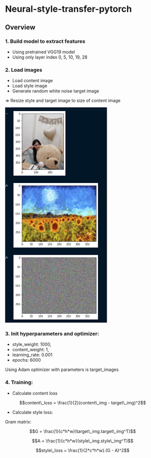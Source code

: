 # Neural-style-transfer-pytorch

## Overview

### 1. Build model to extract features

- Using pretrained VGG19 model
- Using only layer index 0, 5, 10, 19, 28

### 2. Load images

- Load content image
- Load style image
- Generate random white noise target image

=> Resize style and target image to size of content image

![](./src/assets/1.png)

### 3. Init hyperparameters and optimizer:

- style_weight: 1000,
- content_weight: 1,
- learning_rate: 0.001
- epochs: 6000

Using Adam optimizer with parameters is target_images

### 4. Training:

- Calculate content loss

$$content\_loss = \frac{1}{2}(content\_img - target\_img)^2$$

- Calculate style loss:

Gram matrix:

$$G = \frac{1}{c*h*w}(target\_img.target\_img^T)$$


$$A = \frac{1}{c*h*w}(style\_img.style\_img^T)$$


$$style\_loss = \frac{1}{2*c*h*w}.(G - A)^2$$
